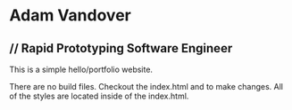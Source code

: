 # Adam Vandover
## // Rapid Prototyping Software Engineer

This is a simple hello/portfolio website.

There are no build files.  Checkout the index.html and to make changes. All of the styles are located inside of the index.html.
